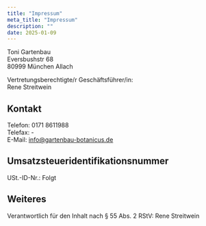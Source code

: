 ```yaml
---
title: "Impressum"
meta_title: "Impressum"
description: ""
date: 2025-01-09
---
```



Toni Gartenbau\
Eversbushstr 68\
80999 München Allach

Vertretungsberechtigte/r Geschäftsführer/in:\
Rene Streitwein

## Kontakt
Telefon: 0171 8611988\
Telefax: -\
E-Mail: info@gartenbau-botanicus.de

## Umsatzsteueridentifikationsnummer
USt.-ID-Nr.: Folgt 

## Weiteres

Verantwortlich für den Inhalt nach § 55 Abs. 2 RStV:
Rene Streitwein 
